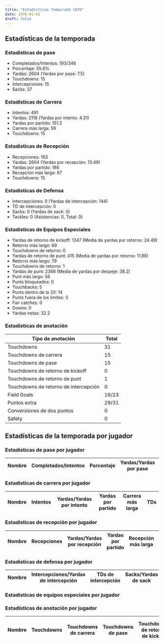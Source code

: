```yaml
---
title: "Estadísticas Temporada 1976"
date: 1976-01-01
draft: false
---
```


## Estadísticas de la temporada
### Estadísticas de pase
* Completados/Intentos: 193/346
* Porcentaje: 55.8%
* Yardas: 2604 (Yardas por pase: 7.5)
* Touchdowns: 15
* Intercepciones: 15
* Sacks: 37

### Estadísticas de Carrera
* Intentos: 491
* Yardas: 2118 (Yardas por intento: 4.31)
* Yardas por partido: 151.3
* Carrera más larga: 59
* Touchdowns: 15

### Estadísticas de Recepción
* Recepciones: 193
* Yardas: 2604 (Yardas por recepción: 13.49)
* Yardas por partido: 186
* Recepción más larga: 67
* Touchdowns: 15

### Estadísticas de Defensa
* Intercepciones: 0 (Yardas de intercepción: 144)
* TD de intercepción: 0
* Sacks: 0 (Yardas de sack: 0)
* Tackles: 0 (Asistencias: 0, Total: 0)

### Estadísticas de Equipos Especiales
* Yardas de retorno de kickoff: 1347 (Media de yardas por retorno: 24.49)
* Retorno más largo: 69
* Touchdowns de retorno: 0
* Yardas de retorno de punt: 415 (Media de yardas por retorno: 11.86)
* Retorno más largo: 79
* Touchdowns de retorno: 1
* Yardas de punt: 2366 (Media de yardas por despeje: 38.2)
* Punt más largo: 56
* Punts bloqueados: 0
* Touchbacks: 5
* Punts dentro de la 20: 14
* Punts fuera de los límites: 0
* Fair catches: 0
* Downs: 0
* Yardas netas: 32.2

### Estadísticas de anotación
| Tipo de anotación | Total |
|-------------------|-------|
| Touchdowns | 31 |
| Touchdowns de carrera | 15 |
| Touchdowns de pase | 15 |
| Touchdowns de retorno de kickoff | 0 |
| Touchdowns de retorno de punt | 1 |
| Touchdowns de retorno de intercepción | 0 |
| Field Goals | 16/23 |
| Puntos extra | 29/31 |
| Conversiones de dos puntos | 0 |
| Safety | 0 |

## Estadísticas de la temporada por jugador
### Estadísticas de pase por jugador
| Nombre | Completados/Intentos | Porcentaje | Yardas/Yardas por pase | TDs | Intercepciones | Sacks |
|--------|----------------------|------------|------------------------|-----|----------------|-------|


### Estadísticas de carrera por jugador
| Nombre | Intentos | Yardas/Yardas por intento | Yardas por partido | Carrera más larga | TDs |
|--------|----------|--------------------------|--------------------|-------------------|-----|


### Estadísticas de recepción por jugador
| Nombre | Recepciones | Yardas/Yardas por recepción | Yardas por partido | Recepción más larga | TDs |
|--------|-------------|----------------------------|--------------------|---------------------|-----|


### Estadísticas de defensa por jugador
| Nombre | Intercepciones/Yardas de intercepción | TDs de intercepción | Sacks/Yardas de sack | Tackles/Asistencias/Total |
|--------|--------------------------------------|---------------------|-----------------------|--------------------------|


### Estadísticas de equipos especiales por jugador
<!-- Puedes agregar aquí tablas para KickoffReturn, PuntReturn, Punting, Kicking si lo necesitas -->

### Estadísticas de anotación por jugador
| Nombre | Touchdowns | Touchdowns de carrera | Touchdowns de pase | Touchdowns de retorno de kickoff | Touchdowns de retorno de punt | Touchdowns de retorno de intercepción | Field Goals | Puntos extra | Conversiones de dos puntos | Safety |
|--------|------------|----------------|---------------------|----------------------------------|-------------------------------|----------------------------------|------------|--------------|--------------------------|--------|

